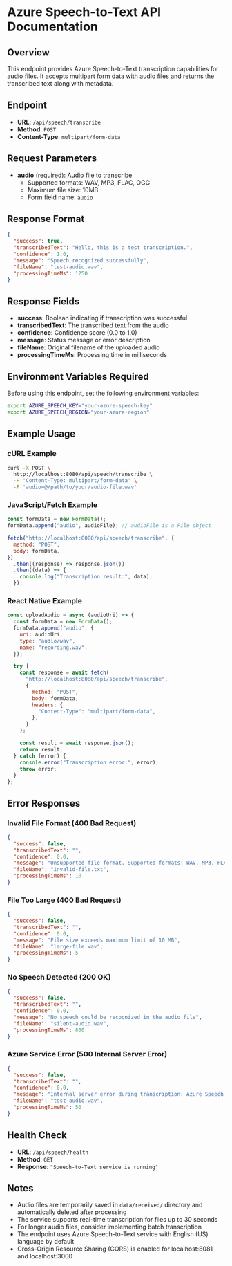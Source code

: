 # Azure Speech-to-Text API Documentation

## Overview

This endpoint provides Azure Speech-to-Text transcription capabilities for audio files. It accepts multipart form data with audio files and returns the transcribed text along with metadata.

## Endpoint

- **URL**: `/api/speech/transcribe`
- **Method**: `POST`
- **Content-Type**: `multipart/form-data`

## Request Parameters

- **audio** (required): Audio file to transcribe
  - Supported formats: WAV, MP3, FLAC, OGG
  - Maximum file size: 10MB
  - Form field name: `audio`

## Response Format

```json
{
  "success": true,
  "transcribedText": "Hello, this is a test transcription.",
  "confidence": 1.0,
  "message": "Speech recognized successfully",
  "fileName": "test-audio.wav",
  "processingTimeMs": 1250
}
```

## Response Fields

- **success**: Boolean indicating if transcription was successful
- **transcribedText**: The transcribed text from the audio
- **confidence**: Confidence score (0.0 to 1.0)
- **message**: Status message or error description
- **fileName**: Original filename of the uploaded audio
- **processingTimeMs**: Processing time in milliseconds

## Environment Variables Required

Before using this endpoint, set the following environment variables:

```bash
export AZURE_SPEECH_KEY="your-azure-speech-key"
export AZURE_SPEECH_REGION="your-azure-region"
```

## Example Usage

### cURL Example

```bash
curl -X POST \
  http://localhost:8080/api/speech/transcribe \
  -H 'Content-Type: multipart/form-data' \
  -F 'audio=@/path/to/your/audio-file.wav'
```

### JavaScript/Fetch Example

```javascript
const formData = new FormData();
formData.append("audio", audioFile); // audioFile is a File object

fetch("http://localhost:8080/api/speech/transcribe", {
  method: "POST",
  body: formData,
})
  .then((response) => response.json())
  .then((data) => {
    console.log("Transcription result:", data);
  });
```

### React Native Example

```javascript
const uploadAudio = async (audioUri) => {
  const formData = new FormData();
  formData.append("audio", {
    uri: audioUri,
    type: "audio/wav",
    name: "recording.wav",
  });

  try {
    const response = await fetch(
      "http://localhost:8080/api/speech/transcribe",
      {
        method: "POST",
        body: formData,
        headers: {
          "Content-Type": "multipart/form-data",
        },
      }
    );

    const result = await response.json();
    return result;
  } catch (error) {
    console.error("Transcription error:", error);
    throw error;
  }
};
```

## Error Responses

### Invalid File Format (400 Bad Request)

```json
{
  "success": false,
  "transcribedText": "",
  "confidence": 0.0,
  "message": "Unsupported file format. Supported formats: WAV, MP3, FLAC, OGG",
  "fileName": "invalid-file.txt",
  "processingTimeMs": 10
}
```

### File Too Large (400 Bad Request)

```json
{
  "success": false,
  "transcribedText": "",
  "confidence": 0.0,
  "message": "File size exceeds maximum limit of 10 MB",
  "fileName": "large-file.wav",
  "processingTimeMs": 5
}
```

### No Speech Detected (200 OK)

```json
{
  "success": false,
  "transcribedText": "",
  "confidence": 0.0,
  "message": "No speech could be recognized in the audio file",
  "fileName": "silent-audio.wav",
  "processingTimeMs": 800
}
```

### Azure Service Error (500 Internal Server Error)

```json
{
  "success": false,
  "transcribedText": "",
  "confidence": 0.0,
  "message": "Internal server error during transcription: Azure Speech key is not configured",
  "fileName": "test-audio.wav",
  "processingTimeMs": 50
}
```

## Health Check

- **URL**: `/api/speech/health`
- **Method**: `GET`
- **Response**: `"Speech-to-Text service is running"`

## Notes

- Audio files are temporarily saved in `data/received/` directory and automatically deleted after processing
- The service supports real-time transcription for files up to 30 seconds
- For longer audio files, consider implementing batch transcription
- The endpoint uses Azure Speech-to-Text service with English (US) language by default
- Cross-Origin Resource Sharing (CORS) is enabled for localhost:8081 and localhost:3000
